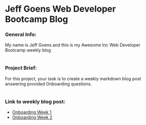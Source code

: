 # Jeff Goens Web Developer Bootcamp Blog

### General Info:
My name is Jeff Goens and this is my Awesome Inc Web Developer Bootcamp weekly blog
<br></br>

### Project Brief:
For this project, your task is to create a weekly markdown blog post answering provided Onboarding questions.
<br></br>

### Link to weekly blog post:
- [Onboarding Week 1](blogPost/OnboardingWeek1.md)
- [Onboarding Week 2](blogpost/onboardingweek1.md)
